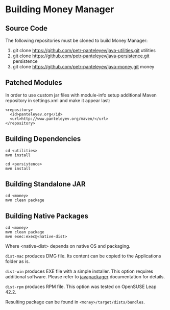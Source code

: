 # Building Money Manager

## Source Code

The following repositories must be cloned to build Money Manager:

1. git clone https://github.com/petr-panteleyev/java-utilities.git utilities
2. git clone https://github.com/petr-panteleyev/java-persistence.git persistence
3. git clone https://github.com/petr-panteleyev/java-money.git money

## Patched Modules

In order to use custom jar files with module-info setup additional Maven repository in settings.xml and make it appear
last:

```
<repository>
  <id>panteleyev.org</id>
  <url>http://www.panteleyev.org/maven/</url>
</repository>
```

## Building Dependencies

```
cd <utilities>
mvn install

cd <persistence>
mvn install
```

## Building Standalone JAR

```
cd <money>
mvn clean package
```

## Building Native Packages

```
cd <money>
mvn clean package
mvn exec:exec@<native-dist>
```

Where &lt;native-dist> depends on native OS and packaging.

`dist-mac` produces DMG file. Its content can be copied to the Applications folder as is.

`dist-win` produces EXE file with a simple installer. This option requires additional software. Please refer to
[javapackager](https://docs.oracle.com/javase/8/docs/technotes/tools/unix/javapackager.html) documentation for details.

`dist-rpm` produces RPM file. This option was tested on OpenSUSE Leap 42.2.

Resulting package can be found in `<money>/target/dists/bundles`.
